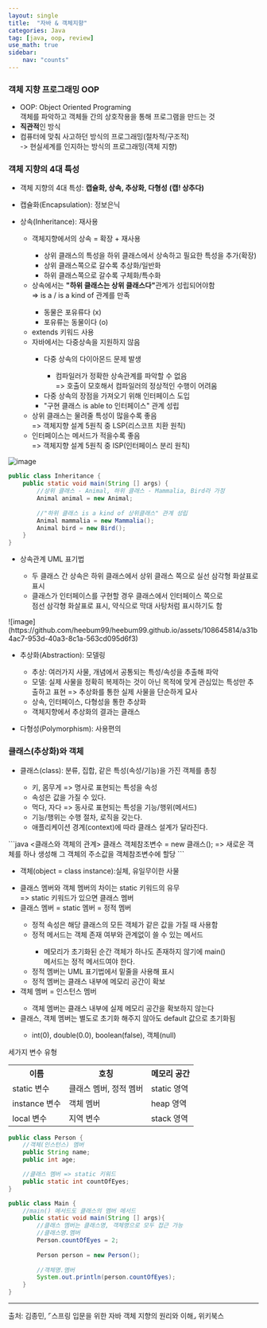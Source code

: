 ```yaml
---
layout: single
title:  "자바 & 객체지향"
categories: Java
tag: [java, oop, review]
use_math: true
sidebar:
    nav: "counts"
---
```


### 객체 지향 프로그래밍 OOP
<ul>
    <li>OOP: Object Oriented Programing<br>객체를 파악하고 객체들 간의 상호작용을 통해 프로그램을 만드는 것</li>
    <li><strong>직관적</strong>인 방식</li>
    <li>컴퓨터에 맞춰 사고하던 방식의 프로그래밍(절차적/구조적) <br>-> 현실세계를 인지하는 방식의 프로그래밍(객체 지향)</li>
</ul>

### 객체 지향의 4대 특성
<ul>
    <li>객체 지향의 4대 특성: <strong>캡슐화, 상속, 추상화, 다형성</strong> <strong>(캡! 상추다)</strong></li>
</ul>

<ul>
    <li>캡슐화(Encapsulation): 정보은닉</li>
</ul>


<ul>
    <li>상속(Inheritance): 재사용</li>
    <ul>
        <li>객체지향에서의 상속 = 확장 + 재사용</li>
        <ul>
            <li>상위 클래스의 특성을 하위 클래스에서 상속하고 필요한 특성을 추가(확장)</li>
            <li>상위 클래스쪽으로 갈수록 추상화/일반화</li>
            <li>하위 클래스쪽으로 갈수록 구체화/특수화</li>
        </ul>
        <li>상속에서는 <strong>"하위 클래스는 상위 클래스다"</strong>관계가 성립되어야함</li>
         => is a / is a kind of 관계를 만족
        <ul>
            <li>동물은 포유류다 (x)</li>
            <li>포유류는 동물이다 (o)</li>
        </ul>
        <li>extends 키워드 사용 </li>
        <li>자바에서는 다중상속을 지원하지 않음</li>
        <ul>
            <li>다중 상속의 다이아몬드 문제 발생</li>
            <ul>
                <li>컴파일러가 정확한 상속관계를 파악할 수 없음 <br>=> 호출이 모호해서 컴파일러의 정상적인 수행이 어려움</li>    
            </ul>
            <li>다중 상속의 장점을 가져오기 위해 인터페이스 도입</li>
            <li>"구현 클래스 is able to 인터페이스" 관계 성립</li>
        </ul>
        <li>상위 클래스는 물려줄 특성이 많을수록 좋음<br>=> 객체지향 설계 5원칙 중 LSP(리스코프 치환 원칙)</li>
        <li>인터페이스는 메서드가 적을수록 좋음<br>=> 객체지향 설계 5원칙 중 ISP(인터페이스 분리 원칙)</li>
    </ul>
</ul>

![image](https://github.com/heebum99/heebum99.github.io/assets/108645814/8c0125b5-b957-49cf-ae99-5da0eb5dd862)

```java
public class Inheritance {
    public static void main(String [] args) {
        //상위 클래스 - Animal, 하위 클래스 - Mammalia, Bird라 가정
        Animal animal = new Animal;
        
        //"하위 클래스 is a kind of 상위클래스" 관계 성립
        Animal mammalia = new Mammalia();
        Animal bird = new Bird();
    }
}
```


<ul>
    <li>상속관계 UML 표기법</li>
    <ul>
        <li>두 클래스 간 상속은 하위 클래스에서 상위 클래스 쪽으로 실선 삼각형 화살표로 표시</li>
        <li>클래스가 인터페이스를 구현할 경우 클래스에서 인터페이스 쪽으로 <br>점선 삼각형 화살표로 표시, 약식으로 막대 사탕처럼 표시하기도 함</li>
    </ul>
</ul>
![image](https://github.com/heebum99/heebum99.github.io/assets/108645814/a31b4ac7-953d-40a3-8c1a-563cd095d6f3)




<ul>
    <li>추상화(Abstraction): 모델링</li>
    <ul>
        <li>추상: 여러가지 사물, 개념에서 공통되는 특성/속성을 추출해 파악</li>
        <li>모델: 실제 사물을 정확히 복제하는 것이 아닌 목적에 맞게 관심있는 특성만 추출하고 표현 => 추상화를 통한 실제 사물을 단순하게 묘사</li>
        <li>상속, 인터페이스, 다형성을 통한 추상화</li>
        <li>객체지향에서 추상화의 결과는 클래스</li>
    </ul>
</ul>

<ul>
    <li>다형성(Polymorphism): 사용편의</li>
</ul>

### 클래스(추상화)와 객체
<ul>
    <li>클래스(class): 분류, 집합, 같은 특성(속성/기능)을 가진 객체를 총칭</li>
        <ul>
            <li>키, 몸무게 => 명사로 표현되는 특성을 속성</li>
            <li>속성은 값을 가질 수 있다.</li>
            <li>먹다, 자다 => 동사로 표현되는 특성을 기능/행위(메서드)</li>
            <li>기능/행위는 수행 절차, 로직을 갖는다.</li>
            <li>애플리케이션 경계(context)에 따라 클래스 설계가 달라진다.</li>
        </ul>       
</ul>
```java
<클래스와 객체의 관계>
클래스 객체참조변수 = new 클래스();
=> 새로운 객체를 하나 생성해 그 객체의 주소값을 객체참조변수에 할당
```
<ul>
    <li>객체(object = class instance):실체, 유일무이한 사물</li>
    <ul>
    </ul>
    <li>클래스 멤버와 객체 멤버의 차이는 static 키워드의 유무 <br> => static 키워드가 있으면 클래스 멤버</li>
    <li>클래스 멤버 = static 멤버 = 정적 멤버</li>
        <ul>
            <li>정적 속성은 해당 클래스의 모든 객체가 같은 값을 가질 때 사용함</li>
            <li>정적 메서드는 객체 존재 여부와 관계없이 쓸 수 있는 메서드</li>
            <ul>
                <li>메모리가 초기화된 순간 객체가 하나도 존재하지 않기에 main() <br>메서드는 정적 메서드여야 한다.</li>
            </ul>
            <li>정적 멤버는 UML 표기법에서 밑줄을 사용해 표시</li>
            <li>정적 멤버는 클래스 내부에 메모리 공간이 확보</li>
        </ul>
    <li>객체 멤버 = 인스턴스 멤버</li>
    <ul>
        <li>객체 멤버는 클래스 내부에 실제 메모리 공간을 확보하지 않는다</li>    
    </ul>
    <li>클래스, 객체 멤버는 별도로 초기화 해주지 않아도 default 값으로 초기화됨</li>
    <ul>
        <li>int(0), double(0.0), boolean(false), 객체(null)</li>
    </ul>
</ul>

<table>
    세가지 변수 유형
    <tr>
        <th>이름</th><th>호칭</th><th>메모리 공간</th>
    </tr>
    <tr>
        <td>static 변수</td><td>클래스 멤버, 정적 멤버</td><td>static 영역</td>
    </tr>
    <tr>
        <td>instance 변수</td><td>객체 멤버</td><td>heap 영역</td>
    </tr>
    <tr>
        <td>local 변수</td><td>지역 변수</td><td>stack 영역</td>
    </tr>
</table>

```java
public class Person {
    //객체(인스턴스) 멤버
    public String name;
    public int age;

    //클래스 멤버 => static 키워드
    public static int countOfEyes;
}

public class Main {
    //main() 메서드도 클래스의 멤버 메서드
    public static void main(String [] args){
        //클래스 멤버는 클래스명, 객체명으로 모두 접근 가능 
        //클래스명.멤버
        Person.countOfEyes = 2;
        
        Person person = new Person();
        
        //객체명.멤버        
        System.out.println(person.countOfEyes);
    }
}
```


---
출처: 김종민, ⌜스프링 입문을 위한 자바 객체 지향의 원리와 이해⌟ 위키북스